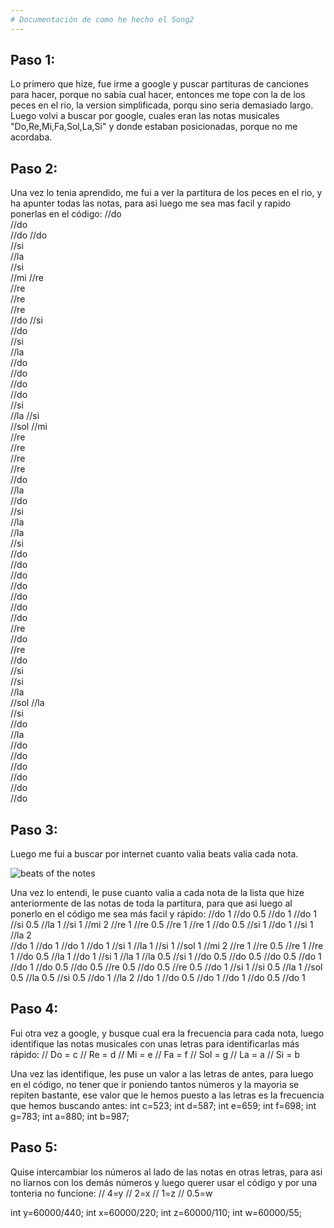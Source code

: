 ```yaml
---
# Documentación de como he hecho el Song2
---
```



## Paso 1:
Lo primero que hize, fue irme a google y puscar partituras de canciones para hacer, porque no sabia cual hacer, entonces me tope con la de los peces en el rio, la version simplificada, porqu sino seria demasiado largo. 
Luego volvi a buscar por google, cuales eran las notas musicales "Do,Re,Mi,Fa,Sol,La,Si" y donde estaban posicionadas, porque no me acordaba. 


## Paso 2:
Una vez lo tenia aprendido, me fui a ver la partitura de los peces en el rio, y ha apunter todas las notas, para asi luego me sea mas facil y rapido ponerlas en el código:
//do  
//do  
//do 
//do  
//si  
//la  
//si  
//mi 
//re  
//re  
//re  
//re  
//do 
//si  
//do  
//si  
//la   
//do  
//do  
//do  
//do  
//si  
//la 
//si  
//sol 
//mi  
//re  
//re  
//re  
//re  
//do  
//la  
//do  
//si  
//la  
//la  
//si  
//do  
//do  
//do  
//do  
//do  
//do  
//do  
//re  
//do  
//re  
//do  
//si  
//si  
//la  
//sol
//la  
//si  
//do  
//la  
//do  
//do  
//do  
//do  
//do  
//do 


## Paso 3:

Luego me fui a buscar por internet cuanto valia beats valia cada nota.

![beats of the notes](https://github.com/QuimMontane/J25-programmig-Quim/assets/144990948/8e3cb39b-615d-4997-83d2-685cacde6fa5)

Una vez lo entendi, le puse cuanto valia a cada nota de la lista que hize anteriormente de las notas de toda la partitura, para que asi luego al ponerlo en el código me sea más facil y rápido:
//do 1 
//do 0.5 
//do 1 
//do 1 
//si 0.5 
//la 1 
//si 1 
//mi 2
//re 1 
//re 0.5 
//re 1 
//re 1 
//do 0.5
//si 1 
//do 1 
//si 1 
//la 2  
//do 1 
//do 1 
//do 1 
//do 1 
//si 1 
//la 1 
//si 1 
//sol 1 
//mi 2 
//re 1 
//re 0.5 
//re 1 
//re 1 
//do 0.5 
//la 1 
//do 1 
//si 1 
//la 1 
//la 0.5 
//si 1 
//do 0.5 
//do 0.5 
//do 0.5 
//do 1 
//do 1 
//do 0.5 
//do 0.5 
//re 0.5 
//do 0.5 
//re 0.5 
//do 1 
//si 1 
//si 0.5 
//la 1 
//sol 0.5
//la 0.5 
//si 0.5 
//do 1 
//la 2 
//do 1 
//do 0.5 
//do 1 
//do 1 
//do 0.5 
//do 1 


## Paso 4:

Fui otra vez a google, y busque cual era la frecuencia para cada nota, luego identifique las notas musicales con unas letras para identificarlas más rápido:
// Do = c
// Re = d
// Mi = e
// Fa = f
// Sol = g
// La = a
// Si = b

Una vez las identifique, les puse un valor a las letras de antes, para luego en el código, no tener que ir poniendo tantos números y la mayoria se repiten bastante, ese valor que le hemos puesto a las letras es la frecuencia que hemos buscando antes:
int c=523;
int d=587;
int e=659;
int f=698;
int g=783;
int a=880;
int b=987;


## Paso 5:

Quise intercambiar los números al lado de las notas en otras letras, para asi no liarnos con los demás números y luego querer usar el código y por una tonteria no funcione:
// 4=y 
// 2=x
// 1=z
// 0.5=w

int y=60000/440;
int x=60000/220;
int z=60000/110;
int w=60000/55;



